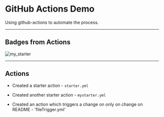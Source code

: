 # GitHub Actions Demo

Using github-actions to automate the process.

---

## Badges from **Actions**

![my_starter](https://github.com/uinstinct/github-actions-demo/workflows/my_starter/badge.svg)



---

## Actions 

- Created a starter action - `starter.yml`

- Created another starter action - `mystarter.yml`

- Created an action which triggers a change on only on change on README - 'fileTrigger.yml'